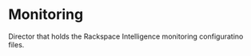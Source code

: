 Monitoring
=============
Director that holds the Rackspace Intelligence monitoring configuratino files.
